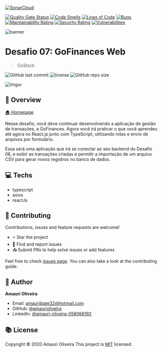 [![SonarCloud](https://sonarcloud.io/images/project_badges/sonarcloud-orange.svg)](https://sonarcloud.io/dashboard?id=AmauriOliveira_Fundamentos-ReactJs-goStack)

[![Quality Gate Status](https://sonarcloud.io/api/project_badges/measure?project=AmauriOliveira_Fundamentos-ReactJs-goStack&metric=alert_status)](https://sonarcloud.io/dashboard?id=AmauriOliveira_Fundamentos-ReactJs-goStack)
[![Code Smells](https://sonarcloud.io/api/project_badges/measure?project=AmauriOliveira_Fundamentos-ReactJs-goStack&metric=code_smells)](https://sonarcloud.io/dashboard?id=AmauriOliveira_Fundamentos-ReactJs-goStack)
[![Lines of Code](https://sonarcloud.io/api/project_badges/measure?project=AmauriOliveira_Fundamentos-ReactJs-goStack&metric=ncloc)](https://sonarcloud.io/dashboard?id=AmauriOliveira_Fundamentos-ReactJs-goStack)
[![Bugs](https://sonarcloud.io/api/project_badges/measure?project=AmauriOliveira_Fundamentos-ReactJs-goStack&metric=bugs)](https://sonarcloud.io/dashboard?id=AmauriOliveira_Fundamentos-ReactJs-goStack)
[![Maintainability Rating](https://sonarcloud.io/api/project_badges/measure?project=AmauriOliveira_Fundamentos-ReactJs-goStack&metric=sqale_rating)](https://sonarcloud.io/dashboard?id=AmauriOliveira_Fundamentos-ReactJs-goStack)
[![Security Rating](https://sonarcloud.io/api/project_badges/measure?project=AmauriOliveira_Fundamentos-ReactJs-goStack&metric=security_rating)](https://sonarcloud.io/dashboard?id=AmauriOliveira_Fundamentos-ReactJs-goStack)
[![Vulnerabilities](https://sonarcloud.io/api/project_badges/measure?project=AmauriOliveira_Fundamentos-ReactJs-goStack&metric=vulnerabilities)](https://sonarcloud.io/dashboard?id=AmauriOliveira_Fundamentos-ReactJs-goStack)

  ![banner](https://i.imgur.com/S6oTSKO.png)

# Desafio 07: GoFinances Web

> GoStack

![GitHub last commit](https://img.shields.io/github/last-commit/amaurioliveira/Fundamentos-ReactJs-goStack)
![license](https://img.shields.io/github/license/amaurioliveira/Fundamentos-ReactJs-goStack)
![GitHub repo size](https://img.shields.io/github/repo-size/amaurioliveira/Fundamentos-ReactJs-goStack)

![Imgur](https://i.imgur.com/VTH5Z0N.png)

## :telescope: Overview

  [🏠 Homepage](https://github.com/AmauriOliveira/Fundamentos-ReactJs-goStack)

Nesse desafio, você deve continuar desenvolvendo a aplicação de gestão de transações, a GoFinances. Agora você irá praticar o que você aprendeu até agora no React.js junto com TypeScript, utilizando rotas e envio de arquivos por formulário.

Essa será uma aplicação que irá se conectar ao seu backend do Desafio 06, e exibir as transações criadas e permitir a importação de um arquivo CSV para gerar novos registros no banco de dados.

## :computer: Techs

- typescript
- axios
- reactJs



## :star2: Contributing

Contributions, issues and feature requests are welcome!

- ⭐️ Star the project
- 🐛 Find and report issues
- 📥 Submit PRs to help solve issues or add features

Feel free to check [issues page](https://github.com/amaurioliveira/Fundamentos-ReactJs-goStack/issues). You can also take a look at the contributing guide.

## :bow: Author

**Amauri Oliveira**
* Email: amauriibate32@hotmail.com
* GitHub: [@amaurioliveira](https://github.com/amaurioliveira)
* LinkedIn: [@amauri-oliveira-058066192](https://linkedin.com/in/amauri-oliveira-058066192)

## :books: License

Copyright © 2020 Amauri Oliveira
This project is [MIT](license) licensed.
